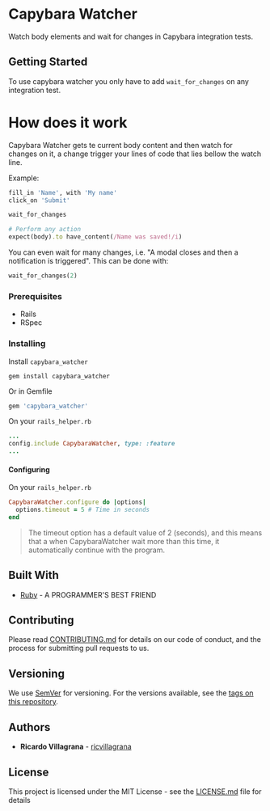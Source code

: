 # Capybara Watcher

Watch body elements and wait for changes in Capybara integration tests.

## Getting Started

To use capybara watcher you only have to add `wait_for_changes` on any integration test.

# How does it work

Capybara Watcher gets te current body content and then watch for changes on it, a change trigger your lines of code that lies bellow the watch line.

Example:
```ruby
fill_in 'Name', with 'My name'
click_on 'Submit'

wait_for_changes

# Perform any action
expect(body).to have_content(/Name was saved!/i)
```
You can even wait for many changes, i.e. "A modal closes and then a notification is triggered".
This can be  done with:
```ruby
wait_for_changes(2)
```

### Prerequisites

- Rails
- RSpec

### Installing

Install `capybara_watcher`

```
gem install capybara_watcher
```

Or in Gemfile
```ruby
gem 'capybara_watcher'
```

On your `rails_helper.rb`
```ruby
...
config.include CapybaraWatcher, type: :feature
...
```

#### Configuring
On your `rails_helper.rb`
```ruby
CapybaraWatcher.configure do |options|
  options.timeout = 5 # Time in seconds
end
```

> The timeout option has a default value of 2 (seconds), and this means that a when CapybaraWatcher wait more than this time, it automatically continue with the program.

## Built With

* [Ruby](https://www.ruby-lang.org/es/) - A PROGRAMMER'S BEST FRIEND

## Contributing

Please read [CONTRIBUTING.md](CONTRIBUTING.md) for details on our code of conduct, and the process for submitting pull requests to us.

## Versioning

We use [SemVer](http://semver.org/) for versioning. For the versions available, see the [tags on this repository](https://github.com/ricvillagrana/capybara_watcher/tags). 

## Authors

* **Ricardo Villagrana** - [ricvillagrana](https://github.com/ricvillagrana)

## License

This project is licensed under the MIT License - see the [LICENSE.md](LICENSE.md) file for details

